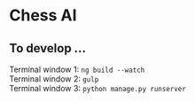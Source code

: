 # Chess AI

## To develop ...
Terminal window 1: `ng build --watch`  
Terminal window 2: `gulp`  
Terminal window 3: `python manage.py runserver`
